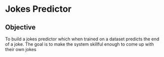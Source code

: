 # Jokes Predictor

## Objective

To build a jokes predictor which when trained on a dataset predicts the end of a joke. The goal is to make the system skillful enough to come up with their own jokes
